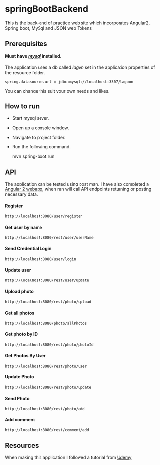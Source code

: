 # springBootBackend
This is the back-end of practice web site which incorporates Angular2, Spring boot, MySql and JSON web Tokens

## Prerequisites 
#### Must have [***mysql***](https://dev.mysql.com/downloads/) installed.  

The application uses a db called *lagon* set in the application properties of the resource folder.   

    spring.datasource.url = jdbc:mysql://localhost:3307/lagoon
You can change this suit your own needs and likes.

## How to run

 - Start mysql sever.
 - Open up a console window. 
 - Navigate to project folder.
 - Run the following command.
 

     mvn spring-boot:run
## API  

The application can be tested using  [post man.](https://www.getpostman.com/apps) I have also completed [a Angular 2 webapp](https://github.com/seaniemc/angular2frontend), when ran will call API endpoints returning or posting necessary data. 

#### Register

    http://localhost:8080/user/register

#### Get user by name

    http://localhost:8080/rest/user/userName

#### Send Credential Login

    http://localhost:8080/user/login

#### Update user
    http://localhost:8080/rest/user/update
#### Upload photo

    http://localhost:8080/rest/photo/upload
#### Get all photos

    http://localhost:8080/photo/allPhotos
#### Get photo by ID

    http://localhost:8080/rest/photo/photoId
#### Get Photos By User

    http://localhost:8080/rest/photo/user
#### Update Photo

    http://localhost:8080/rest/photo/update
#### Send Photo

    http://localhost:8080/rest/photo/add

#### Add comment 

    http://localhost:8080/rest/comment/add
    
## Resources
When making this application I followed a tutorial from [Udemy](https://www.udemy.com/build-a-web-app-with-spring-boot-and-angular-2/learn/v4/overview)
